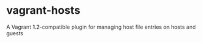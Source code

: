 vagrant-hosts
=============

A Vagrant 1.2-compatible plugin for managing host file entries on hosts and guests
